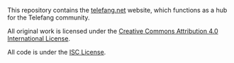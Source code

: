 This repository contains the [telefang.net](http://telefang.net) website,
which functions as a hub for the Telefang community.

All original work is licensed under the [Creative Commons Attribution 4.0 International License](https://creativecommons.org/licenses/by/4.0/).

All code is under the [ISC License](https://opensource.org/licenses/ISC).
